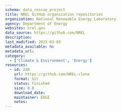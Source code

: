 ```yaml
---
schema: data_rescue_project 
title: NREL GitHub organization repositories
organization: National Renewable Energy Laboratory
agency: Department of Energy
websites: nrel.gov
data_source: https://github.com/NREL
description: 
last_modified: 2025-03-03
metadata_available: No
metadata_url: 
category:
  - ['Climate & Environment', 'Energy'] 
resources:
  - id: 240
    url: https://github.com/NREL-clone
    format: Git
    status: Finished
    size: 0.0
    download_date: 
    maintainer: EDGI
    notes: 
---
```

